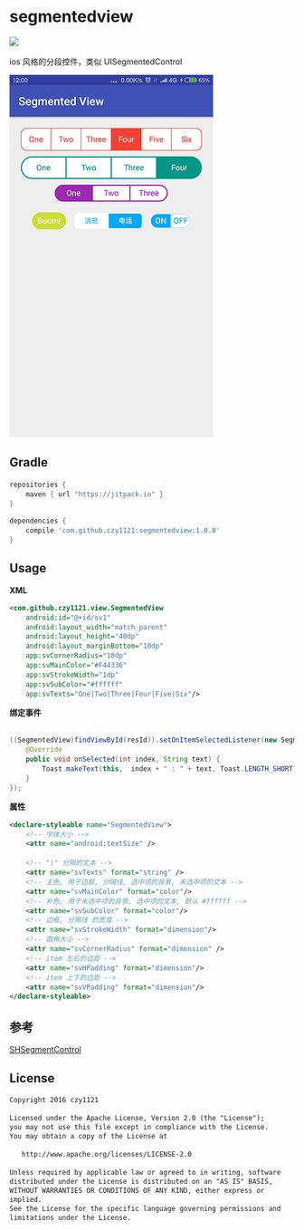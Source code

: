 # segmentedview

[![](https://jitpack.io/v/czy1121/segmentedview.svg)](https://jitpack.io/#czy1121/segmentedview) 

ios 风格的分段控件，类似 UISegmentedControl

![segmentedview](screenshot.png)

## Gradle

``` groovy
repositories { 
    maven { url "https://jitpack.io" }
}
```  
    
``` groovy
dependencies {
    compile 'com.github.czy1121:segmentedview:1.0.0'
}
```
    
## Usage
    
**XML**

``` xml
<com.github.czy1121.view.SegmentedView
    android:id="@+id/sv1"
    android:layout_width="match_parent"
    android:layout_height="40dp"
    android:layout_marginBottom="10dp"
    app:svCornerRadius="10dp"
    app:svMainColor="#F44336"
    app:svStrokeWidth="1dp"
    app:svSubColor="#ffffff"
    app:svTexts="One|Two|Three|Four|Five|Six"/>
```

**绑定事件**

``` java

((SegmentedView)findViewById(resId)).setOnItemSelectedListener(new SegmentedView.OnItemSelectedListener() {
    @Override
    public void onSelected(int index, String text) {
        Toast.makeText(this,  index + " : " + text, Toast.LENGTH_SHORT).show();
    }
});
```

**属性**

``` xml
<declare-styleable name="SegmentedView">
    <!-- 字体大小 -->
    <attr name="android:textSize" />

    <!-- "|" 分隔的文本 -->
    <attr name="svTexts" format="string" />
    <!-- 主色, 用于边框, 分隔线, 选中项的背景, 未选中项的文本 -->
    <attr name="svMainColor" format="color"/>
    <!-- 补色, 用于未选中项的背景, 选中项的文本, 默认 #ffffff -->
    <attr name="svSubColor" format="color"/>
    <!-- 边框, 分隔线 的宽度 -->
    <attr name="svStrokeWidth" format="dimension"/>
    <!-- 圆角大小 -->
    <attr name="svCornerRadius" format="dimension" />
    <!-- item 左右的边距 -->
    <attr name="svHPadding" format="dimension"/>
    <!-- item 上下的边距 -->
    <attr name="svVPadding" format="dimension"/>
</declare-styleable>
```

## 参考

[SHSegmentControl](https://github.com/7heaven/SHSegmentControl)

## License

```
Copyright 2016 czy1121

Licensed under the Apache License, Version 2.0 (the "License");
you may not use this file except in compliance with the License.
You may obtain a copy of the License at

   http://www.apache.org/licenses/LICENSE-2.0

Unless required by applicable law or agreed to in writing, software
distributed under the License is distributed on an "AS IS" BASIS,
WITHOUT WARRANTIES OR CONDITIONS OF ANY KIND, either express or implied.
See the License for the specific language governing permissions and
limitations under the License.
```